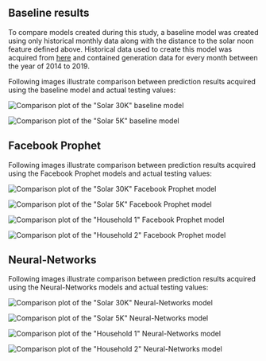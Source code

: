 [baseline_solar_30k]: https://github.com/juliusga/Effective-Solar/blob/main/Model-Results/Plots/model_baseline_solar_30k.png
[baseline_solar_5k]:  https://github.com/juliusga/Effective-Solar/blob/main/Model-Results/Plots/model_baseline_solar_5k.png

[prophet_solar_30k]:   https://github.com/juliusga/Effective-Solar/blob/main/Model-Results/Plots/model_prophet_solar_30k.png
[prophet_solar_5k]:    https://github.com/juliusga/Effective-Solar/blob/main/Model-Results/Plots/model_prophet_solar_5k.png
[prophet_household_1]: https://github.com/juliusga/Effective-Solar/blob/main/Model-Results/Plots/model_prophet_1.png
[prophet_household_2]: https://github.com/juliusga/Effective-Solar/blob/main/Model-Results/Plots/model_prophet_5.png

[nn_solar_30k]:   https://github.com/juliusga/Effective-Solar/blob/main/Model-Results/Plots/model_125_200.png
[nn_solar_5k]:    https://github.com/juliusga/Effective-Solar/blob/main/Model-Results/Plots/model_234_400.png
[nn_household_1]: https://github.com/juliusga/Effective-Solar/blob/main/Model-Results/Plots/model_553_100.png
[nn_household_2]: https://github.com/juliusga/Effective-Solar/blob/main/Model-Results/Plots/model_686_100.png


## Baseline results
To compare models created during this study, a baseline model was created using only historical monthly data along with the distance to the solar noon feature defined above. Historical data used to create this model was acquired from [here](https://www.saulesgraza.lt/saules-elektrines-generacija) and contained generation data for every month between the year of 2014 to 2019. 

Following images illustrate comparison between prediction results acquired using the baseline model and actual testing values:

![Comparison plot of the "Solar 30K" baseline model][baseline_solar_30k]

![Comparison plot of the "Solar 5K" baseline model][baseline_solar_5k]


## Facebook Prophet
Following images illustrate comparison between prediction results acquired using the Facebook Prophet models and actual testing values:

![Comparison plot of the "Solar 30K" Facebook Prophet model][prophet_solar_30k]

![Comparison plot of the "Solar 5K" Facebook Prophet model][prophet_solar_5k]

![Comparison plot of the "Household 1" Facebook Prophet model][prophet_household_1]

![Comparison plot of the "Household 2" Facebook Prophet model][prophet_household_2]

## Neural-Networks
Following images illustrate comparison between prediction results acquired using the Neural-Networks models and actual testing values:

![Comparison plot of the "Solar 30K" Neural-Networks model][nn_solar_30k]

![Comparison plot of the "Solar 5K" Neural-Networks model][nn_solar_5k]

![Comparison plot of the "Household 1" Neural-Networks model][nn_household_1]

![Comparison plot of the "Household 2" Neural-Networks model][nn_household_2]

